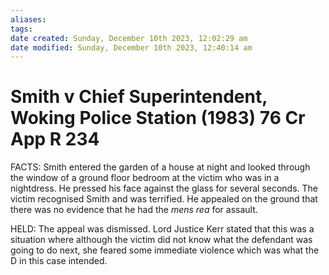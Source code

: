 ```yaml
---
aliases: 
tags: 
date created: Sunday, December 10th 2023, 12:02:29 am
date modified: Sunday, December 10th 2023, 12:40:14 am
---
```


# Smith v Chief Superintendent, Woking Police Station (1983) 76 Cr App R 234

FACTS: Smith entered the garden of a house at night and looked through the window of a ground floor bedroom at the victim who was in a nightdress. He pressed his face against the glass for several seconds. The victim recognised Smith and was terrified. He appealed on the ground that there was no evidence that he had the _mens rea_ for assault.

HELD: The appeal was dismissed. Lord Justice Kerr stated that this was a situation where although the victim did not know what the defendant was going to do next, she feared some immediate violence which was what the D in this case intended.
